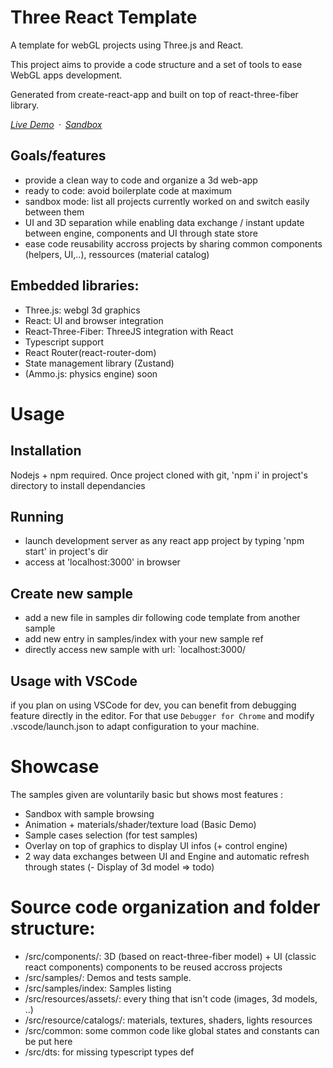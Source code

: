 # Three React Template
A template for webGL projects using Three.js and React.

This project aims to provide a code structure and a set of tools to ease WebGL apps development.

Generated from create-react-app and built on top of react-three-fiber library.

*[Live Demo](https://etienne1911.github.io/three-react-template/)&ensp;&middot;&ensp;[Sandbox](https://codesandbox.io/embed/github/etienne1911/three-react-template/tree/master/?fontsize=14&initialpath=three-react-template%2F&theme=dark&view=preview)*

## Goals/features
- provide a clean way to code and organize a 3d web-app
- ready to code: avoid boilerplate code at maximum
- sandbox mode: list all projects currently worked on and switch easily between them
- UI and 3D separation while enabling data exchange / instant update between engine, components and UI through state store
- ease code reusability accross projects by sharing common components (helpers, UI,..), ressources (material catalog)

## Embedded libraries:
- Three.js: webgl 3d graphics
- React: UI and browser integration
- React-Three-Fiber: ThreeJS integration with React
- Typescript support
- React Router(react-router-dom)
- State management library (Zustand)
- (Ammo.js: physics engine) soon

# Usage

## Installation

Nodejs + npm required. 
Once project cloned with git, 'npm i' in project's directory to install dependancies

## Running

- launch development server as any react app project by typing 'npm start' in project's dir
- access at 'localhost:3000' in browser

## Create new sample 

- add a new file in samples dir following code template from another sample
- add new entry in samples/index with your new sample ref
- directly access new sample with url: `localhost:3000/<SampleName>

## Usage with VSCode
if you plan on using VSCode for dev, you can benefit from debugging feature directly in the editor.
For that use `Debugger for Chrome` and modify .vscode/launch.json to adapt configuration to your machine.

# Showcase
The samples given are voluntarily basic but shows most features :
- Sandbox with sample browsing
- Animation + materials/shader/texture load (Basic Demo)
- Sample cases selection (for test samples)
- Overlay on top of graphics to display UI infos (+ control engine)
- 2 way data exchanges between UI and Engine and automatic refresh through states
(- Display of 3d model => todo)

# Source code organization and folder structure:

- /src/components/: 3D (based on react-three-fiber model) + UI (classic react components) components to be reused accross projects 
- /src/samples/: Demos and tests sample.
- /src/samples/index: Samples listing 
- /src/resources/assets/: every thing that isn't code (images, 3d models, ..)
- /src/resource/catalogs/: materials, textures, shaders, lights resources
- /src/common: some common code like global states and constants can be put here
- /src/dts: for missing typescript types def


